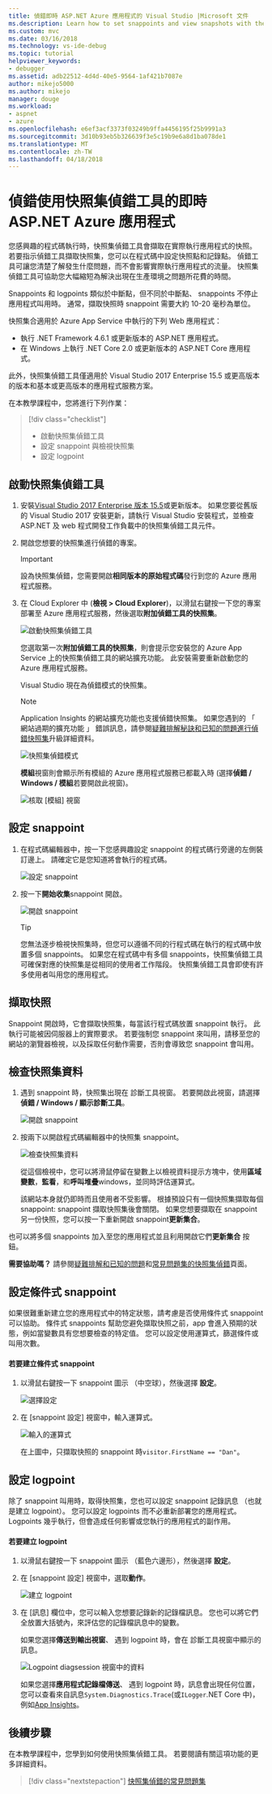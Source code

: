 ```yaml
---
title: 偵錯即時 ASP.NET Azure 應用程式的 Visual Studio |Microsoft 文件
ms.description: Learn how to set snappoints and view snapshots with the Snapshot Debugger
ms.custom: mvc
ms.date: 03/16/2018
ms.technology: vs-ide-debug
ms.topic: tutorial
helpviewer_keywords:
- debugger
ms.assetid: adb22512-4d4d-40e5-9564-1af421b7087e
author: mikejo5000
ms.author: mikejo
manager: douge
ms.workload:
- aspnet
- azure
ms.openlocfilehash: e6ef3acf3373f03249b9ffa4456195f25b9991a3
ms.sourcegitcommit: 3d10b93eb5b326639f3e5c19b9e6a8d1ba078de1
ms.translationtype: MT
ms.contentlocale: zh-TW
ms.lasthandoff: 04/18/2018
---
```

# <a name="debug-live-aspnet-azure-apps-using-the-snapshot-debugger"></a>偵錯使用快照集偵錯工具的即時 ASP.NET Azure 應用程式

您感興趣的程式碼執行時，快照集偵錯工具會擷取在實際執行應用程式的快照。 若要指示偵錯工具擷取快照集，您可以在程式碼中設定快照點和記錄點。 偵錯工具可讓您清楚了解發生什麼問題，而不會影響實際執行應用程式的流量。 快照集偵錯工具可協助您大幅縮短為解決出現在生產環境之問題所花費的時間。

Snappoints 和 logpoints 類似於中斷點，但不同於中斷點、 snappoints 不停止應用程式叫用時。 通常，擷取快照時 snappoint 需要大約 10-20 毫秒為單位。 

快照集合適用於 Azure App Service 中執行的下列 Web 應用程式：

- 執行 .NET Framework 4.6.1 或更新版本的 ASP.NET 應用程式。
- 在 Windows 上執行 .NET Core 2.0 或更新版本的 ASP.NET Core 應用程式。

此外，快照集偵錯工具僅適用於 Visual Studio 2017 Enterprise 15.5 或更高版本的版本和基本或更高版本的應用程式服務方案。 

在本教學課程中，您將進行下列作業：

> [!div class="checklist"]
> * 啟動快照集偵錯工具
> * 設定 snappoint 與檢視快照集
> * 設定 logpoint

## <a name="start-the-snapshot-debugger"></a>啟動快照集偵錯工具

1. 安裝[Visual Studio 2017 Enterprise 版本 15.5](https://www.visualstudio.com/downloads/)或更新版本。 如果您要從舊版的 Visual Studio 2017 安裝更新，請執行 Visual Studio 安裝程式，並檢查 ASP.NET 及 web 程式開發工作負載中的快照集偵錯工具元件。

2. 開啟您想要的快照集進行偵錯的專案。 

    > [!IMPORTANT] 
    > 設為快照集偵錯，您需要開啟**相同版本的原始程式碼**發行到您的 Azure 應用程式服務。 

3. 在 Cloud Explorer 中 (**檢視 > Cloud Explorer**)，以滑鼠右鍵按一下您的專案部署至 Azure 應用程式服務，然後選取**附加偵錯工具的快照集**。

   ![啟動快照集偵錯工具](../debugger/media/snapshot-launch.png)

    您選取第一次**附加偵錯工具的快照集**，則會提示您安裝您的 Azure App Service 上的快照集偵錯工具的網站擴充功能。 此安裝需要重新啟動您的 Azure 應用程式服務。 

   Visual Studio 現在為偵錯模式的快照集。

    > [!NOTE]
    > Application Insights 的網站擴充功能也支援偵錯快照集。 如果您遇到的 「 網站過期的擴充功能 」 錯誤訊息，請參閱[疑難排解秘訣和已知的問題進行偵錯快照集](../debugger/debug-live-azure-apps-troubleshooting.md)升級詳細資料。

   ![快照集偵錯模式](../debugger/media/snapshot-message.png)

   **模組**視窗則會顯示所有模組的 Azure 應用程式服務已都載入時 (選擇**偵錯 / Windows / 模組**若要開啟此視窗)。

   ![核取 [模組] 視窗](../debugger/media/snapshot-modules.png)

## <a name="set-a-snappoint"></a>設定 snappoint

1. 在程式碼編輯器中，按一下您感興趣設定 snappoint 的程式碼行旁邊的左側裝訂邊上。 請確定它是您知道將會執行的程式碼。

   ![設定 snappoint](../debugger/media/snapshot-set-snappoint.png)

2. 按一下**開始收集**snappoint 開啟。  

   ![開啟 snappoint](../debugger/media/snapshot-start-collection.png)

    > [!TIP]
    > 您無法逐步檢視快照集時，但您可以遵循不同的行程式碼在執行的程式碼中放置多個 snappoints。 如果您在程式碼中有多個 snappoints，快照集偵錯工具可確保對應的快照集是從相同的使用者工作階段。 快照集偵錯工具會即使有許多使用者叫用您的應用程式。

## <a name="take-a-snapshot"></a>擷取快照

Snappoint 開啟時，它會擷取快照集，每當該行程式碼放置 snappoint 執行。 此執行可能被因伺服器上的實際要求。 若要強制您 snappoint 來叫用，請移至您的網站的瀏覽器檢視，以及採取任何動作需要，否則會導致您 snappoint 會叫用。

## <a name="inspect-snapshot-data"></a>檢查快照集資料

1. 遇到 snappoint 時，快照集出現在 診斷工具視窗。 若要開啟此視窗，請選擇**偵錯 / Windows / 顯示診斷工具**。

   ![開啟 snappoint](../debugger/media/snapshot-diagsession-window.png)

1. 按兩下以開啟程式碼編輯器中的快照集 snappoint。

   ![檢查快照集資料](../debugger/media/snapshot-inspect-data.png)

   從這個檢視中，您可以將滑鼠停留在變數上以檢視資料提示方塊中，使用**區域變數**，**監看**，和**呼叫堆疊**windows，並同時評估運算式。

    該網站本身就仍即時而且使用者不受影響。 根據預設只有一個快照集擷取每個 snappoint: snappoint 擷取快照集後會關閉。 如果您想要擷取在 snappoint 另一份快照，您可以按一下重新開啟 snappoint**更新集合**。

也可以將多個 snappoints 加入至您的應用程式並且利用開啟它們**更新集合** 按鈕。

**需要協助嗎？** 請參閱[疑難排解和已知的問題](../debugger/debug-live-azure-apps-troubleshooting.md)和[常見問題集的快照集偵錯](../debugger/debug-live-azure-apps-faq.md)頁面。

## <a name="set-a-conditional-snappoint"></a>設定條件式 snappoint

如果很難重新建立您的應用程式中的特定狀態，請考慮是否使用條件式 snappoint 可以協助。 條件式 snappoints 幫助您避免擷取快照之前，app 會進入預期的狀態，例如當變數具有您想要檢查的特定值。 您可以設定使用運算式，篩選條件或叫用次數。

#### <a name="to-create-a-conditional-snappoint"></a>若要建立條件式 snappoint

1. 以滑鼠右鍵按一下 snappoint 圖示 （中空球），然後選擇 **設定**。

   ![選擇設定](../debugger/media/snapshot-snappoint-settings.png)

1. 在 [snappoint 設定] 視窗中，輸入運算式。

   ![輸入的運算式](../debugger/media/snapshot-snappoint-conditions.png)

   在上圖中，只擷取快照的 snappoint 時`visitor.FirstName == "Dan"`。

## <a name="set-a-logpoint"></a>設定 logpoint

除了 snappoint 叫用時，取得快照集，您也可以設定 snappoint 記錄訊息 （也就是建立 logpoint）。 您可以設定 logpoints 而不必重新部署您的應用程式。 Logpoints 幾乎執行，但會造成任何影響或您執行的應用程式的副作用。

#### <a name="to-create-a-logpoint"></a>若要建立 logpoint

1. 以滑鼠右鍵按一下 snappoint 圖示 （藍色六邊形），然後選擇 **設定**。

1. 在 [snappoint 設定] 視窗中，選取**動作**。

    ![建立 logpoint](../debugger/media/snapshot-logpoint.png)

1. 在 [訊息] 欄位中，您可以輸入您想要記錄新的記錄檔訊息。 您也可以將它們全放置大括號內，來評估您的記錄檔訊息中的變數。

    如果您選擇**傳送到輸出視窗**、 遇到 logpoint 時，會在 診斷工具視窗中顯示的訊息。

    ![Logpoint diagsession 視窗中的資料](../debugger/media/snapshot-logpoint-output.png)

    如果您選擇**應用程式記錄檔傳送**、 遇到 logpoint 時，訊息會出現任何位置，您可以查看來自訊息`System.Diagnostics.Trace`(或`ILogger`.NET Core 中)，例如[App Insights](/azure/application-insights/app-insights-asp-net-trace-logs)。

## <a name="next-steps"></a>後續步驟

在本教學課程中，您學到如何使用快照集偵錯工具。 若要閱讀有關這項功能的更多詳細資料。

> [!div class="nextstepaction"]
> [快照集偵錯的常見問題集](../debugger/debug-live-azure-apps-faq.md)
